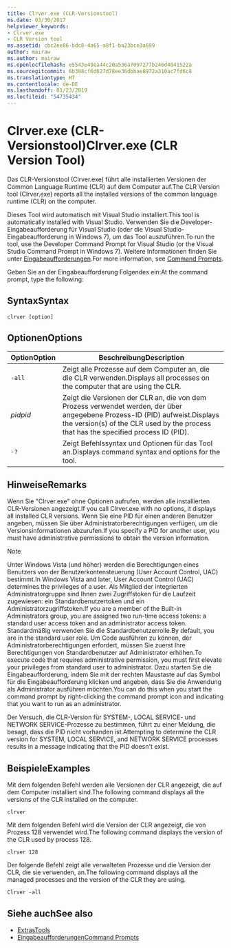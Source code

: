 ```yaml
---
title: Clrver.exe (CLR-Versionstool)
ms.date: 03/30/2017
helpviewer_keywords:
- Clrver.exe
- CLR Version tool
ms.assetid: cbc2ee86-bdc8-4a65-a8f1-ba23bce3a699
author: mairaw
ms.author: mairaw
ms.openlocfilehash: e5543e49ea44c20a536a7097277b246d4041522a
ms.sourcegitcommit: 6b308cf6d627d78ee36dbbae8972a310ac7fd6c8
ms.translationtype: HT
ms.contentlocale: de-DE
ms.lasthandoff: 01/23/2019
ms.locfileid: "54735434"
---
```

# <a name="clrverexe-clr-version-tool"></a><span data-ttu-id="04886-102">Clrver.exe (CLR-Versionstool)</span><span class="sxs-lookup"><span data-stu-id="04886-102">Clrver.exe (CLR Version Tool)</span></span>
<span data-ttu-id="04886-103">Das CLR-Versionstool (Clrver.exe) führt alle installierten Versionen der Common Language Runtime (CLR) auf dem Computer auf.</span><span class="sxs-lookup"><span data-stu-id="04886-103">The CLR Version tool (Clrver.exe) reports all the installed versions of the common language runtime (CLR) on the computer.</span></span>  
  
 <span data-ttu-id="04886-104">Dieses Tool wird automatisch mit Visual Studio installiert.</span><span class="sxs-lookup"><span data-stu-id="04886-104">This tool is automatically installed with Visual Studio.</span></span> <span data-ttu-id="04886-105">Verwenden Sie die Developer-Eingabeaufforderung für Visual Studio (oder die Visual Studio-Eingabeaufforderung in Windows 7), um das Tool auszuführen.</span><span class="sxs-lookup"><span data-stu-id="04886-105">To run the tool, use the Developer Command Prompt for Visual Studio (or the Visual Studio Command Prompt in Windows 7).</span></span> <span data-ttu-id="04886-106">Weitere Informationen finden Sie unter [Eingabeaufforderungen](../../../docs/framework/tools/developer-command-prompt-for-vs.md).</span><span class="sxs-lookup"><span data-stu-id="04886-106">For more information, see [Command Prompts](../../../docs/framework/tools/developer-command-prompt-for-vs.md).</span></span>  
  
 <span data-ttu-id="04886-107">Geben Sie an der Eingabeaufforderung Folgendes ein:</span><span class="sxs-lookup"><span data-stu-id="04886-107">At the command prompt, type the following:</span></span>  
  
## <a name="syntax"></a><span data-ttu-id="04886-108">Syntax</span><span class="sxs-lookup"><span data-stu-id="04886-108">Syntax</span></span>  
  
```  
clrver [option]  
```  
  
## <a name="options"></a><span data-ttu-id="04886-109">Optionen</span><span class="sxs-lookup"><span data-stu-id="04886-109">Options</span></span>  
  
|<span data-ttu-id="04886-110">Option</span><span class="sxs-lookup"><span data-stu-id="04886-110">Option</span></span>|<span data-ttu-id="04886-111">Beschreibung</span><span class="sxs-lookup"><span data-stu-id="04886-111">Description</span></span>|  
|------------|-----------------|  
|`-all`|<span data-ttu-id="04886-112">Zeigt alle Prozesse auf dem Computer an, die die CLR verwenden.</span><span class="sxs-lookup"><span data-stu-id="04886-112">Displays all processes on the computer that are using the CLR.</span></span>|  
|<span data-ttu-id="04886-113">*pid*</span><span class="sxs-lookup"><span data-stu-id="04886-113">*pid*</span></span>|<span data-ttu-id="04886-114">Zeigt die Versionen der CLR an, die von dem Prozess verwendet werden, der über angegebene Prozess-ID (PID) aufweist.</span><span class="sxs-lookup"><span data-stu-id="04886-114">Displays the version(s) of the CLR used by the process that has the specified process ID (PID).</span></span>|  
|`-?`|<span data-ttu-id="04886-115">Zeigt Befehlssyntax und Optionen für das Tool an.</span><span class="sxs-lookup"><span data-stu-id="04886-115">Displays command syntax and options for the tool.</span></span>|  
  
## <a name="remarks"></a><span data-ttu-id="04886-116">Hinweise</span><span class="sxs-lookup"><span data-stu-id="04886-116">Remarks</span></span>  
 <span data-ttu-id="04886-117">Wenn Sie "Clrver.exe" ohne Optionen aufrufen, werden alle installierten CLR-Versionen angezeigt.</span><span class="sxs-lookup"><span data-stu-id="04886-117">If you call Clrver.exe with no options, it displays all installed CLR versions.</span></span> <span data-ttu-id="04886-118">Wenn Sie eine PID für einen anderen Benutzer angeben, müssen Sie über Administratorberechtigungen verfügen, um die Versionsinformationen abzurufen.</span><span class="sxs-lookup"><span data-stu-id="04886-118">If you specify a PID for another user, you must have administrative permissions to obtain the version information.</span></span>  
  
> [!NOTE]
>  <span data-ttu-id="04886-119">Unter Windows Vista (und höher) werden die Berechtigungen eines Benutzers von der Benutzerkontensteuerung (User Account Control, UAC) bestimmt.</span><span class="sxs-lookup"><span data-stu-id="04886-119">In Windows Vista and later, User Account Control (UAC) determines the privileges of a user.</span></span> <span data-ttu-id="04886-120">Als Mitglied der integrierten Administratorgruppe sind Ihnen zwei Zugriffstoken für die Laufzeit zugewiesen: ein Standardbenutzertoken und ein Administratorzugriffstoken.</span><span class="sxs-lookup"><span data-stu-id="04886-120">If you are a member of the Built-in Administrators group, you are assigned two run-time access tokens: a standard user access token and an administrator access token.</span></span> <span data-ttu-id="04886-121">Standardmäßig verwenden Sie die Standardbenutzerrolle.</span><span class="sxs-lookup"><span data-stu-id="04886-121">By default, you are in the standard user role.</span></span> <span data-ttu-id="04886-122">Um Code ausführen zu können, der Administratorberechtigungen erfordert, müssen Sie zuerst Ihre Berechtigungen von Standardbenutzer auf Administrator erhöhen.</span><span class="sxs-lookup"><span data-stu-id="04886-122">To execute code that requires administrative permission, you must first elevate your privileges from standard user to administrator.</span></span> <span data-ttu-id="04886-123">Dazu starten Sie die Eingabeaufforderung, indem Sie mit der rechten Maustaste auf das Symbol für die Eingabeaufforderung klicken und angeben, dass Sie die Anwendung als Administrator ausführen möchten.</span><span class="sxs-lookup"><span data-stu-id="04886-123">You can do this when you start the command prompt by right-clicking the command prompt icon and indicating that you want to run as an administrator.</span></span>  
  
 <span data-ttu-id="04886-124">Der Versuch, die CLR-Version für SYSTEM-, LOCAL SERVICE- und NETWORK SERVICE-Prozesse zu bestimmen, führt zu einer Meldung, die besagt, dass die PID nicht vorhanden ist.</span><span class="sxs-lookup"><span data-stu-id="04886-124">Attempting to determine the CLR version for SYSTEM, LOCAL SERVICE, and NETWORK SERVICE processes results in a message indicating that the PID doesn't exist.</span></span>  
  
## <a name="examples"></a><span data-ttu-id="04886-125">Beispiele</span><span class="sxs-lookup"><span data-stu-id="04886-125">Examples</span></span>  
 <span data-ttu-id="04886-126">Mit dem folgenden Befehl werden alle Versionen der CLR angezeigt, die auf dem Computer installiert sind.</span><span class="sxs-lookup"><span data-stu-id="04886-126">The following command displays all the versions of the CLR installed on the computer.</span></span>  
  
 `clrver`  
  
 <span data-ttu-id="04886-127">Mit dem folgenden Befehl wird die Version der CLR angezeigt, die von Prozess 128 verwendet wird.</span><span class="sxs-lookup"><span data-stu-id="04886-127">The following command displays the version of the CLR used by process 128.</span></span>  
  
 `clrver 128`  
  
 <span data-ttu-id="04886-128">Der folgende Befehl zeigt alle verwalteten Prozesse und die Version der CLR, die sie verwenden, an.</span><span class="sxs-lookup"><span data-stu-id="04886-128">The following command displays all the managed processes and the version of the CLR they are using.</span></span>  
  
 `Clrver -all`  
  
## <a name="see-also"></a><span data-ttu-id="04886-129">Siehe auch</span><span class="sxs-lookup"><span data-stu-id="04886-129">See also</span></span>
- [<span data-ttu-id="04886-130">Extras</span><span class="sxs-lookup"><span data-stu-id="04886-130">Tools</span></span>](../../../docs/framework/tools/index.md)
- [<span data-ttu-id="04886-131">Eingabeaufforderungen</span><span class="sxs-lookup"><span data-stu-id="04886-131">Command Prompts</span></span>](../../../docs/framework/tools/developer-command-prompt-for-vs.md)

